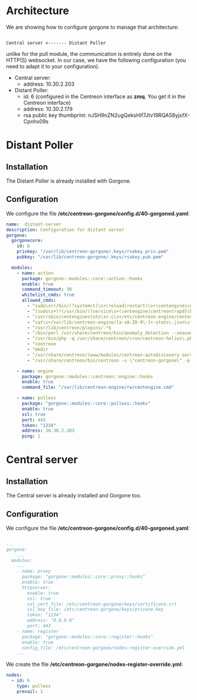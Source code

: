 # Architecture

We are showing how to configure gorgone to manage that architecture:

```text

Central server <------- Distant Poller
```
unlike for the pull module, the communication is entirely done on the HTTP(S) websocket.
In our case, we have the following configuration (you need to adapt it to your configuration).

* Central server:
  * address: 10.30.2.203
* Distant Poller:
  * id: 6 (configured in the Centreon interface as **zmq**. You get it in the Centreon interface)
  * address: 10.30.2.179
  * rsa public key thumbprint: nJSH9nZN2ugQeksHif7Jtv19RQA58yjxfX-Cpnhx09s

# Distant Poller

## Installation

The Distant Poller is already installed with Gorgone.

## Configuration

We configure the file **/etc/centreon-gorgone/config.d/40-gorgoned.yaml**:

```yaml
name:  distant-server
description: Configuration for distant server
gorgone:
  gorgonecore:
    id: 6
    privkey: "/var/lib/centreon-gorgone/.keys/rsakey.priv.pem"
    pubkey: "/var/lib/centreon-gorgone/.keys/rsakey.pub.pem"

  modules:
    - name: action
      package: gorgone::modules::core::action::hooks
      enable: true
      command_timeout: 30
      whitelist_cmds: true
      allowed_cmds:
        - ^sudo\s+(/bin/)?systemctl\s+(reload|restart)\s+(centengine|centreontrapd|cbd)\s*$
        - ^(sudo\s+)?(/usr/bin/)?service\s+(centengine|centreontrapd|cbd|cbd-sql)\s+(reload|restart)\s*$
        - ^/usr/sbin/centenginestats\s+-c\s+/etc/centreon-engine/centengine\.cfg\s*$
        - ^cat\s+/var/lib/centreon-engine/[a-zA-Z0-9\-]+-stats\.json\s*$
        - ^/usr/lib/centreon/plugins/.*$
        - ^/bin/perl /usr/share/centreon/bin/anomaly_detection --seasonality >> /var/log/centreon/anomaly_detection\.log 2>&1\s*$
        - ^/usr/bin/php -q /usr/share/centreon/cron/centreon-helios\.php >> /var/log/centreon-helios\.log 2>&1\s*$
        - ^centreon
        - ^mkdir
        - ^/usr/share/centreon/(www/modules/centreon-autodiscovery-server/script|bin)/run_save_discovered_host
        - ^/usr/share/centreon/bin/centreon -u \"centreon-gorgone\" -p \S+ -w -o CentreonWorker -a processQueue$

    - name: engine
      package: gorgone::modules::centreon::engine::hooks
      enable: true
      command_file: "/var/lib/centreon-engine/rw/centengine.cmd"

    - name: pullwss
      package: "gorgone::modules::core::pullwss::hooks"
      enable: true
      ssl: true
      port: 443
      token: "1234"
      address: 10.30.2.203
      ping: 1
```

# Central server

## Installation

The Central server is already installed and Gorgone too.

## Configuration

We configure the file **/etc/centreon-gorgone/config.d/40-gorgoned.yaml**:

```yaml

...
gorgone:
    ...
  modules:
    ...
    - name: proxy
      package: "gorgone::modules::core::proxy::hooks"
      enable: true
      httpserver:
        enable: true
        ssl: true
        ssl_cert_file: /etc/centreon-gorgone/keys/certificate.crt
        ssl_key_file: /etc/centreon-gorgone/keys/private.key
        token: "1234"
        address: "0.0.0.0"
        port: 443      
    - name: register
      package: "gorgone::modules::core::register::hooks"
      enable: true
      config_file: /etc/centreon-gorgone/nodes-register-override.yml
    ...
```

We create the file **/etc/centreon-gorgone/nodes-register-override.yml**:

```yaml
nodes:
  - id: 6
    type: pullwss
    prevail: 1
```
